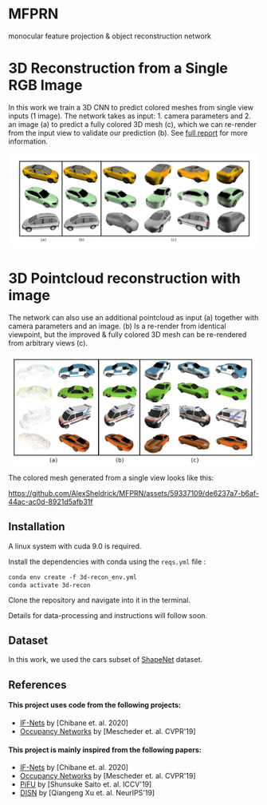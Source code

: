 # MFPRN
monocular feature projection & object reconstruction network

# 3D Reconstruction from a Single RGB Image

In this work we train a 3D CNN to predict colored meshes from single view inputs (1 image). The network takes as input: 1. camera parameters and 2. an image (a) to predict a fully colored 3D mesh (c), which we can re-render from the input view to validate our prediction (b). See [full report](https://github.com/AlexSheldrick/MFPRN/blob/main/GR_Alex-Sheldrick_3D-Reconstruction.pdf) for more information.

![results](https://github.com/AlexSheldrick/MFPRN/blob/bf42a747546ff601adb43910ef13ca727e2da2a6/SingleView%20results.png)

# 3D Pointcloud reconstruction with image

The network can also use an additional pointcloud as input (a) together with camera parameters and an image. (b) Is a re-render from identical viewpoint, but the improved & fully colored 3D mesh can be re-rendered from arbitrary views (c).

![results](Pointcloud-Reconstruction.png)

The colored mesh generated from a single view looks like this:

https://github.com/AlexSheldrick/MFPRN/assets/59337109/de6237a7-b6af-44ac-ac0d-8921d5afb31f

## Installation
A linux system with cuda 9.0 is required.

Install the dependencies with conda using the `reqs.yml` file :
```
conda env create -f 3d-recon_env.yml
conda activate 3d-recon
```
Clone the repository and navigate into it in the terminal.

Details for data-processing and instructions will follow soon.

## Dataset
In this work, we used the cars subset of [ShapeNet](https://shapenet.org/) dataset.

## References

#### This project uses code from the following projects:
+ [IF-Nets](https://github.com/jchibane/if-net) by [Chibane et. al. 2020] 
+ [Occupancy Networks](https://github.com/autonomousvision/occupancy_networks) by [Mescheder et. al. CVPR'19] 

#### This project is mainly inspired from the following papers:
+ [IF-Nets](https://arxiv.org/abs/2003.01456) by [Chibane et. al. 2020] 
+ [Occupancy Networks](https://github.com/autonomousvision/occupancy_networks) by [Mescheder et. al. CVPR'19] 
+ [PiFU](https://shunsukesaito.github.io/PIFu/) by [Shunsuke Saito et. al. ICCV'19]
+ [DISN](https://github.com/laughtervv/DISN) by [Qiangeng Xu et. al. NeurIPS'19]
